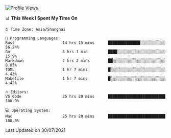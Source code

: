 <!--START_SECTION:waka-->
![Profile Views](http://img.shields.io/badge/Profile%20Views-0-blue)

📊 **This Week I Spent My Time On** 

```text
⌚︎ Time Zone: Asia/Shanghai

💬 Programming Languages: 
Rust                     14 hrs 15 mins      ██████████████░░░░░░░░░░░   56.24% 
Go                       4 hrs 1 min         ████░░░░░░░░░░░░░░░░░░░░░   15.9% 
Markdown                 2 hrs 2 mins        ██░░░░░░░░░░░░░░░░░░░░░░░   8.05% 
TOML                     1 hr 7 mins         █░░░░░░░░░░░░░░░░░░░░░░░░   4.43% 
Makefile                 1 hr 7 mins         █░░░░░░░░░░░░░░░░░░░░░░░░   4.42%

🔥 Editors: 
VS Code                  25 hrs 20 mins      █████████████████████████   100.0%

💻 Operating System: 
Mac                      25 hrs 20 mins      █████████████████████████   100.0%

```


 Last Updated on 30/07/2021
<!--END_SECTION:waka-->
